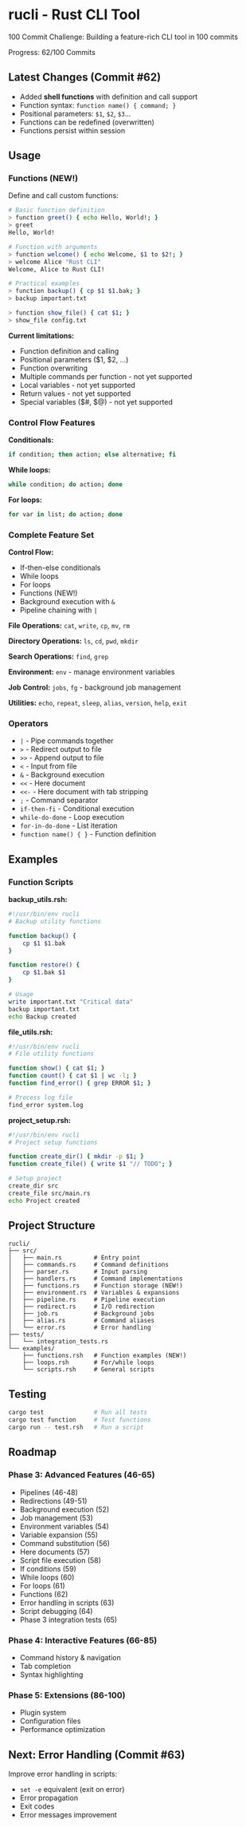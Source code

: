 # rucli - Rust CLI Tool

100 Commit Challenge: Building a feature-rich CLI tool in 100 commits

Progress: 62/100 Commits

## Latest Changes (Commit #62)

- Added **shell functions** with definition and call support
- Function syntax: `function name() { command; }`
- Positional parameters: `$1`, `$2`, `$3`...
- Functions can be redefined (overwritten)
- Functions persist within session

## Usage

### Functions (NEW!)

Define and call custom functions:

```bash
# Basic function definition
> function greet() { echo Hello, World!; }
> greet
Hello, World!

# Function with arguments
> function welcome() { echo Welcome, $1 to $2!; }
> welcome Alice "Rust CLI"
Welcome, Alice to Rust CLI!

# Practical examples
> function backup() { cp $1 $1.bak; }
> backup important.txt

> function show_file() { cat $1; }
> show_file config.txt
```

**Current limitations:**
- Function definition and calling
- Positional parameters ($1, $2, ...)
- Function overwriting
- Multiple commands per function - not yet supported
- Local variables - not yet supported
- Return values - not yet supported
- Special variables ($#, $@) - not yet supported

### Control Flow Features

**Conditionals:**
```bash
if condition; then action; else alternative; fi
```

**While loops:**
```bash
while condition; do action; done
```

**For loops:**
```bash
for var in list; do action; done
```

### Complete Feature Set

**Control Flow:**
- If-then-else conditionals
- While loops
- For loops
- Functions (NEW!)
- Background execution with `&`
- Pipeline chaining with `|`

**File Operations:** `cat`, `write`, `cp`, `mv`, `rm`

**Directory Operations:** `ls`, `cd`, `pwd`, `mkdir`

**Search Operations:** `find`, `grep`

**Environment:** `env` - manage environment variables

**Job Control:** `jobs`, `fg` - background job management

**Utilities:** `echo`, `repeat`, `sleep`, `alias`, `version`, `help`, `exit`

### Operators

- `|` - Pipe commands together
- `>` - Redirect output to file
- `>>` - Append output to file
- `<` - Input from file
- `&` - Background execution
- `<<` - Here document
- `<<-` - Here document with tab stripping
- `;` - Command separator
- `if-then-fi` - Conditional execution
- `while-do-done` - Loop execution
- `for-in-do-done` - List iteration
- `function name() { }` - Function definition

## Examples

### Function Scripts

**backup_utils.rsh:**
```bash
#!/usr/bin/env rucli
# Backup utility functions

function backup() { 
    cp $1 $1.bak
}

function restore() {
    cp $1.bak $1
}

# Usage
write important.txt "Critical data"
backup important.txt
echo Backup created
```

**file_utils.rsh:**
```bash
#!/usr/bin/env rucli
# File utility functions

function show() { cat $1; }
function count() { cat $1 | wc -l; }
function find_error() { grep ERROR $1; }

# Process log file
find_error system.log
```

**project_setup.rsh:**
```bash
#!/usr/bin/env rucli
# Project setup functions

function create_dir() { mkdir -p $1; }
function create_file() { write $1 "// TODO"; }

# Setup project
create_dir src
create_file src/main.rs
echo Project created
```

## Project Structure

```
rucli/
├── src/
│   ├── main.rs         # Entry point
│   ├── commands.rs     # Command definitions
│   ├── parser.rs       # Input parsing
│   ├── handlers.rs     # Command implementations
│   ├── functions.rs    # Function storage (NEW!)
│   ├── environment.rs  # Variables & expansions
│   ├── pipeline.rs     # Pipeline execution
│   ├── redirect.rs     # I/O redirection
│   ├── job.rs          # Background jobs
│   ├── alias.rs        # Command aliases
│   └── error.rs        # Error handling
├── tests/
│   └── integration_tests.rs
└── examples/
    ├── functions.rsh   # Function examples (NEW!)
    ├── loops.rsh       # For/while loops
    └── scripts.rsh     # General scripts
```

## Testing

```bash
cargo test              # Run all tests
cargo test function     # Test functions
cargo run -- test.rsh   # Run a script
```

## Roadmap

### Phase 3: Advanced Features (46-65)
- Pipelines (46-48)
- Redirections (49-51)
- Background execution (52)
- Job management (53)
- Environment variables (54)
- Variable expansion (55)
- Command substitution (56)
- Here documents (57)
- Script file execution (58)
- If conditions (59)
- While loops (60)
- For loops (61)
- Functions (62)
- Error handling in scripts (63)
- Script debugging (64)
- Phase 3 integration tests (65)

### Phase 4: Interactive Features (66-85)
- Command history & navigation
- Tab completion
- Syntax highlighting

### Phase 5: Extensions (86-100)
- Plugin system
- Configuration files
- Performance optimization

## Next: Error Handling (Commit #63)

Improve error handling in scripts:
- `set -e` equivalent (exit on error)
- Error propagation
- Exit codes
- Error messages improvement